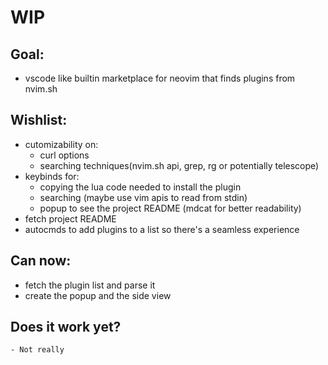 # WIP
## Goal:
- vscode like builtin marketplace for neovim that finds plugins from nvim.sh

## Wishlist:
- cutomizability on:
    - curl options
    - searching techniques(nvim.sh api, grep, rg or potentially telescope)
- keybinds for:
    - copying the lua code needed to install the plugin
    - searching (maybe use vim apis to read from stdin)
    - popup to see the project README (mdcat for better readability)
- fetch project README
- autocmds to add plugins to a list so there's a seamless experience

## Can now:
- fetch the plugin list and parse it
- create the popup and the side view

## Does it work yet?
    - Not really
